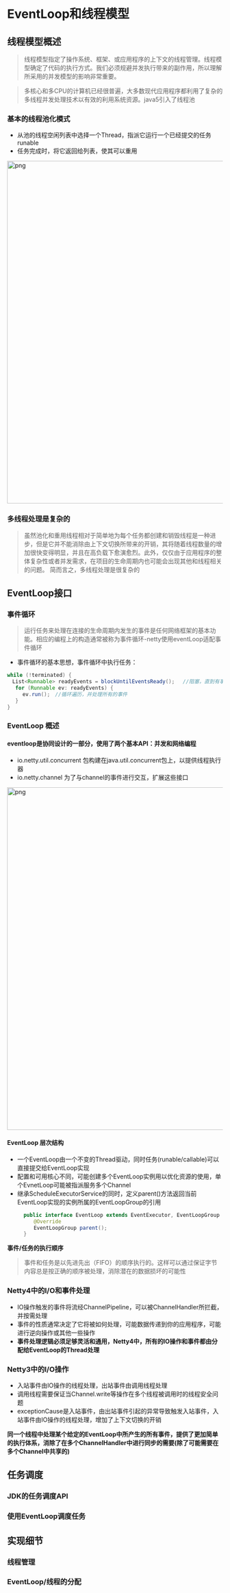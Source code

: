 # EventLoop和线程模型

## 线程模型概述
> 线程模型指定了操作系统、框架、或应用程序的上下文的线程管理。线程模型确定了代码的执行方式。我们必须规避并发执行带来的副作用，所以理解所采用的并发模型的影响非常重要。

> 多核心和多CPU的计算机已经很普遍，大多数现代应用程序都利用了复杂的多线程并发处理技术以有效的利用系统资源。java5引入了线程池

### 基本的线程池化模式
- 从池的线程空闲列表中选择一个Thread，指派它运行一个已经提交的任务runable
- 任务完成时，将它返回给列表，使其可以重用

<img width="800" src="https://boonlean15.github.io/cheneyBlog/images/netty/25.png" alt="png">

### 多线程处理是复杂的
> 虽然池化和重用线程相对于简单地为每个任务都创建和销毁线程是一种进步，但是它并不能消除由上下文切换所带来的开销，其将随着线程数量的增加很快变得明显，并且在高负载下愈演愈烈。此外，仅仅由于应用程序的整体复杂性或者并发需求，在项目的生命周期内也可能会出现其他和线程相关的问题。
简而言之，多线程处理是很复杂的

## EventLoop接口

### 事件循环
> 运行任务来处理在连接的生命周期内发生的事件是任何网络框架的基本功能。相应的编程上的构造通常被称为事件循环-netty使用eventLoop适配事件循环

- 事件循环的基本思想，事件循环中执行任务：
```java
while (!terminated) {
　List<Runnable> readyEvents = blockUntilEventsReady();　 //阻塞，直到有事件已经就绪可被运行
　 for (Runnable ev: readyEvents) {
　　　ev.run();　//循环遍历，并处理所有的事件
　 }
}
```
### EventLoop 概述
#### eventloop是协同设计的一部分，使用了两个基本API：并发和网络编程
- io.netty.util.concurrent 包构建在java.util.concurrent包上，以提供线程执行器
- io.netty.channel 为了与channel的事件进行交互，扩展这些接口
<img width="800" src="https://boonlean15.github.io/cheneyBlog/images/netty/26.png" alt="png">

#### EventLoop 层次结构
- 一个EventLoop由一个不变的Thread驱动，同时任务(runable/callable)可以直接提交给EventLoop实现
- 配置和可用核心不同，可能创建多个EventLoop实例用以优化资源的使用，单个EvnetLoop可能被指派服务多个Channel
- 继承ScheduleExecutorService的同时，定义parent()方法返回当前EventLoop实现的实例所属的EventLoopGroup的引用
  ```java
    public interface EventLoop extends EventExecutor, EventLoopGroup {
    　　@Override
    　　EventLoopGroup parent();
    }
  ```
**事件/任务的执行顺序**
> 事件和任务是以先进先出（FIFO）的顺序执行的。这样可以通过保证字节内容总是按正确的顺序被处理，消除潜在的数据损坏的可能性

### Netty4中的I/O和事件处理
- IO操作触发的事件将流经ChannelPipeline，可以被ChannelHandler所拦截，并按需处理
- 事件的性质通常决定了它将被如何处理，可能数据传递到你的应用程序，可能进行逆向操作或其他一些操作
- **事件处理逻辑必须足够灵活和通用，Netty4中，所有的IO操作和事件都由分配给EventLoop的Thread处理**

### Netty3中的I/O操作
- 入站事件由IO操作的线程处理，出站事件由调用线程处理
- 调用线程需要保证当Channel.write等操作在多个线程被调用时的线程安全问题
- exceptionCause是入站事件，由出站事件引起的异常导致触发入站事件，入站事件由IO操作的线程处理，增加了上下文切换的开销

**同一个线程中处理某个给定的EventLoop中所产生的所有事件，提供了更加简单的执行体系，消除了在多个ChannelHandler中进行同步的需要(除了可能需要在多个Channel中共享的)**


## 任务调度

### JDK的任务调度API


### 使用EventLoop调度任务


## 实现细节

### 线程管理


### EventLoop/线程的分配